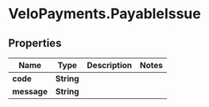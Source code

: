# VeloPayments.PayableIssue

## Properties

Name | Type | Description | Notes
------------ | ------------- | ------------- | -------------
**code** | **String** |  | 
**message** | **String** |  | 


